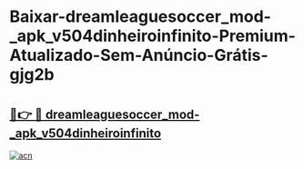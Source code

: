 # Baixar-dreamleaguesoccer_mod-_apk_v504dinheiroinfinito-Premium-Atualizado-Sem-Anúncio-Grátis-gjg2b

# <h2><a href="https://wnjin8.esa.edu.pl?src=dreamleaguesoccer_mod-_apk_v504dinheiroinfinito&ref=gjg2b">🔗👉 🔴 dreamleaguesoccer_mod-_apk_v504dinheiroinfinito</a></h2>

[![acn](https://github.com/user-attachments/assets/0f9c940e-d8b0-45ae-aac7-cd30a18b3e1c)](https://wnjin8.esa.edu.pl?src=dreamleaguesoccer_mod-_apk_v504dinheiroinfinito&ref=gjg2b)

